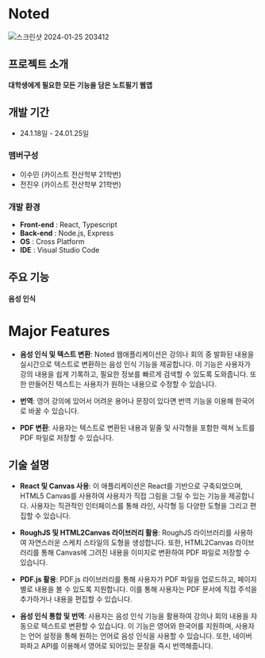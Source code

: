 # Noted

![스크린샷 2024-01-25 203412](https://github.com/JinwooJeon1024/Madcamp4thWeek/assets/104386015/9a9c12f5-2200-44e3-97a0-11dcce9768a6)




## 프로젝트 소개
**대학생에게 필요한 모든 기능을 담은 노트필기 웹앱**

## 개발 기간
* 24.1.18일 - 24.01.25일

### 맴버구성
 - 이수민 (카이스트 전산학부 21학번)
 - 전진우 (카이스트 전산학부 21학번)

### 개발 환경
- **Front-end** : React, Typescript
- **Back-end** : Node.js, Express
- **OS** : Cross Platform
- **IDE** : Visual Studio Code

## 주요 기능
#### 음성 인식

# Major Features

- **음성 인식 및 텍스트 변환**: Noted 웹애플리케이션은 강의나 회의 중 발화된 내용을 실시간으로 텍스트로 변환하는 음성 인식 기능을 제공합니다. 이 기능은 사용자가 강의 내용을 쉽게 기록하고, 필요한 정보를 빠르게 검색할 수 있도록 도와줍니다. 또한 만들어진 텍스트는 사용자가 원하는 내용으로 수정할 수 있습니다.

- **번역**: 영어 강의에 있어서 어려운 용어나 문장이 있다면 번역 기능을 이용해 한국어로 바꿀 수 있습니다.

- **PDF 변환**: 사용자는 텍스트로 변환된 내용과 밑줄 및 사각형을 포함한 렉쳐 노트를 PDF 파일로 저장할 수 있습니다.


## 기술 설명

- **React 및 Canvas 사용**: 이 애플리케이션은 React를 기반으로 구축되었으며, HTML5 Canvas를 사용하여 사용자가 직접 그림을 그릴 수 있는 기능을 제공합니다. 사용자는 직관적인 인터페이스를 통해 라인, 사각형 등 다양한 도형을 그리고 편집할 수 있습니다.

- **RoughJS 및 HTML2Canvas 라이브러리 활용**: RoughJS 라이브러리를 사용하여 자연스러운 스케치 스타일의 도형을 생성합니다. 또한, HTML2Canvas 라이브러리를 통해 Canvas에 그려진 내용을 이미지로 변환하여 PDF 파일로 저장할 수 있습니다.

- **PDF.js 활용**: PDF.js 라이브러리를 통해 사용자가 PDF 파일을 업로드하고, 페이지 별로 내용을 볼 수 있도록 지원합니다. 이를 통해 사용자는 PDF 문서에 직접 주석을 추가하거나 내용을 편집할 수 있습니다.

- **음성 인식 통합 및 번역**: 사용자는 음성 인식 기능을 활용하여 강의나 회의 내용을 자동으로 텍스트로 변환할 수 있습니다. 이 기능은 영어와 한국어를 지원하며, 사용자는 언어 설정을 통해 원하는 언어로 음성 인식을 사용할 수 있습니다. 또한, 네이버 파파고 API를 이용해서 영어로 되어있는 문장을 즉시 번역해줍니다.
 
